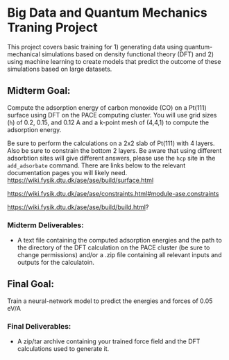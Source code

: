 # Big Data and Quantum Mechanics Traning Project

This project covers basic training for 1) generating data using quantum-mechanical simulations based on density functional theory (DFT) and 2) using machine learning to create models that predict the outcome of these simulations based on large datasets.


## Midterm Goal:
Compute the adsorption energy of carbon monoxide (CO) on a Pt(111) surface using DFT on the PACE computing cluster. You will use grid sizes (`h`) of 0.2, 0.15, and 0.12 A and a k-point mesh of (4,4,1) to compute the adsorption energy.

Be sure to perform the calculations on a 2x2 slab of Pt(111) with 4 layers. Also be sure to constrain the bottom 2 layers. Be aware that using different adsorbtion sites will give different answers, please use the `hcp` site in the `add_adsorbate` command. There are links below to the relevant documentation pages you will likely need.
https://wiki.fysik.dtu.dk/ase/ase/build/surface.html

https://wiki.fysik.dtu.dk/ase/ase/constraints.html#module-ase.constraints

https://wiki.fysik.dtu.dk/ase/ase/build/build.html?


### Midterm Deliverables:
* A text file containing the computed adsorption energies and the path to the directory of the DFT calculation on the PACE cluster (be sure to change permissions) and/or a .zip file containing all relevant inputs and outputs for the calculatoin.

## Final Goal:
Train a neural-network model to predict the energies and forces of 0.05 eV/A

### Final Deliverables:
* A zip/tar archive containing your trained force field and the DFT calculations used to generate it.

